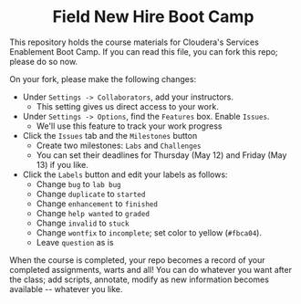 # <center> Field New Hire Boot Camp

This repository holds the course materials for Cloudera's Services
Enablement Boot Camp. If you can read this file, you can fork this repo;
please do so now.

On your fork, please make the following changes:
* Under `Settings -> Collaborators`, add your instructors.
    * This setting gives us direct access to your work.
* Under `Settings -> Options`, find the `Features` box. Enable `Issues`.
    * We'll use this feature to track your work progress
* Click the `Issues` tab and the `Milestones` button
    * Create two milestones: `Labs` and `Challenges`
    * You can set their deadlines for Thursday (May 12) and Friday (May 13) if you like.
* Click the `Labels` button and edit your labels as follows:
    * Change `bug` to `lab bug`
    * Change `duplicate` to `started`
    * Change `enhancement` to `finished`
    * Change `help wanted` to `graded`
    * Change `invalid` to `stuck`
    * Change `wontfix` to `incomplete`; set color to yellow (`#fbca04`).
    * Leave `question` as is

When the course is completed, your repo becomes a record of your
completed assignments, warts and all! You can do whatever you want
after the class; add scripts, annotate, modify as new information
becomes available -- whatever you like.
